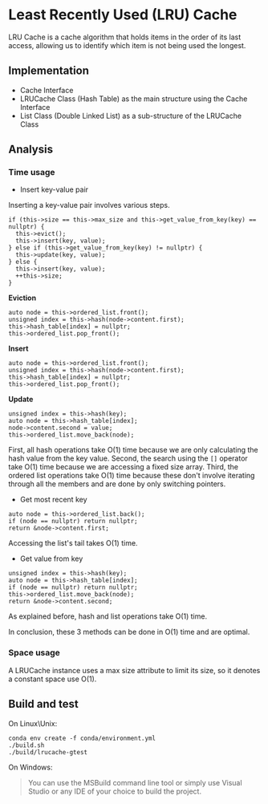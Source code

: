 # Least Recently Used (LRU) Cache

LRU Cache is a cache algorithm that holds items in the order of its last access, allowing us to identify which item is not being used the longest.

## Implementation

- Cache Interface
- LRUCache Class (Hash Table) as the main structure using the Cache Interface
- List Class (Double Linked List) as a sub-structure of the LRUCache Class

## Analysis

### Time usage

- Insert key-value pair

Inserting a key-value pair involves various steps.

```
if (this->size == this->max_size and this->get_value_from_key(key) == nullptr) {
  this->evict();
  this->insert(key, value);
} else if (this->get_value_from_key(key) != nullptr) {
  this->update(key, value);
} else {
  this->insert(key, value);
  ++this->size;
}
```

**Eviction**

```
auto node = this->ordered_list.front();
unsigned index = this->hash(node->content.first);
this->hash_table[index] = nullptr;
this->ordered_list.pop_front();
```

**Insert**

```
auto node = this->ordered_list.front();
unsigned index = this->hash(node->content.first);
this->hash_table[index] = nullptr;
this->ordered_list.pop_front();
```

**Update**

```
unsigned index = this->hash(key);
auto node = this->hash_table[index];
node->content.second = value;
this->ordered_list.move_back(node);
```

First, all hash operations take O(1) time because we are only calculating the hash value from the key value. Second, the search using the `[]` operator take O(1) time because we are accessing a fixed size array. Third, the ordered list operations take O(1) time because these don't involve iterating through all the members and are done by only switching pointers.

- Get most recent key

```
auto node = this->ordered_list.back();
if (node == nullptr) return nullptr;
return &node->content.first;
```

Accessing the list's tail takes O(1) time.

- Get value from key

```
unsigned index = this->hash(key);
auto node = this->hash_table[index];
if (node == nullptr) return nullptr;
this->ordered_list.move_back(node);
return &node->content.second;
```

As explained before, hash and list operations take O(1) time.

In conclusion, these 3 methods can be done in O(1) time and are optimal.

### Space usage

A LRUCache instance uses a max size attribute to limit its size, so it denotes a constant space use O(1).

## Build and test

On Linux\Unix:

```
conda env create -f conda/environment.yml
./build.sh
./build/lrucache-gtest
```

On Windows:

> You can use the MSBuild command line tool or simply use Visual Studio or any IDE of your choice to build the project.
